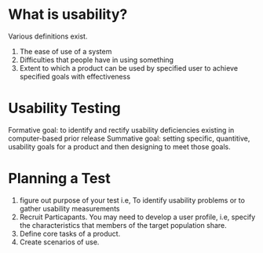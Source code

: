 # What is usability?

Various definitions exist.
1. The ease of use of a system
2. Difficulties that people have in using something
3. Extent to which a product can be used by specified user to achieve specified goals with effectiveness

# Usability Testing

Formative goal: to identify and rectify usability deficiencies existing in computer-based prior release
Summative goal: setting specific, quantitive, usability goals for a product and then designing to meet those goals.

# Planning a Test

1. figure out purpose of your test i.e, To identify usability problems or to gather usability measurements
2. Recruit Particapants. You may need to develop a user profile, i.e, specify the characteristics that members of the target population share.
3. Define core tasks of a product.
4. Create scenarios of use.
